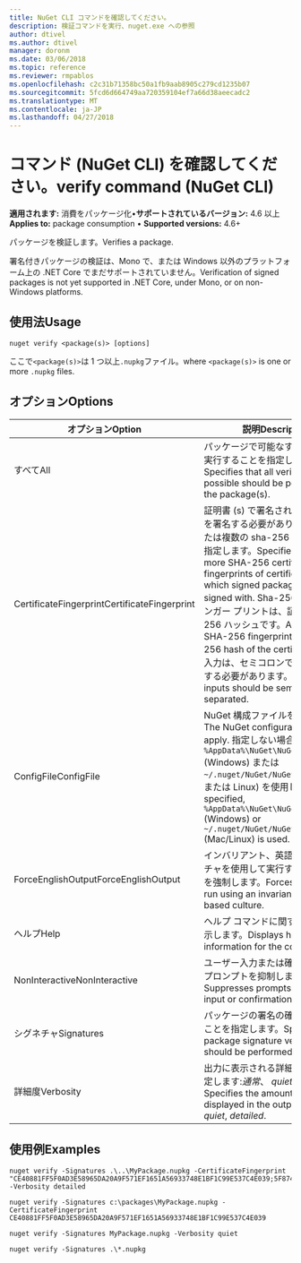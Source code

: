 ```yaml
---
title: NuGet CLI コマンドを確認してください。
description: 検証コマンドを実行、nuget.exe への参照
author: dtivel
ms.author: dtivel
manager: doronm
ms.date: 03/06/2018
ms.topic: reference
ms.reviewer: rmpablos
ms.openlocfilehash: c2c31b71358bc50a1fb9aab8905c279cd1235b07
ms.sourcegitcommit: 5fcd6d664749aa720359104ef7a66d38aeecadc2
ms.translationtype: MT
ms.contentlocale: ja-JP
ms.lasthandoff: 04/27/2018
---
```

# <a name="verify-command-nuget-cli"></a><span data-ttu-id="96a8c-103">コマンド (NuGet CLI) を確認してください。</span><span class="sxs-lookup"><span data-stu-id="96a8c-103">verify command (NuGet CLI)</span></span>

<span data-ttu-id="96a8c-104">**適用されます:** 消費をパッケージ化&bullet;**サポートされているバージョン:** 4.6 以上</span><span class="sxs-lookup"><span data-stu-id="96a8c-104">**Applies to:** package consumption &bullet; **Supported versions:** 4.6+</span></span>

<span data-ttu-id="96a8c-105">パッケージを検証します。</span><span class="sxs-lookup"><span data-stu-id="96a8c-105">Verifies a package.</span></span>

<span data-ttu-id="96a8c-106">署名付きパッケージの検証は、Mono で、または Windows 以外のプラットフォーム上の .NET Core でまだサポートされていません。</span><span class="sxs-lookup"><span data-stu-id="96a8c-106">Verification of signed packages is not yet supported in .NET Core, under Mono, or on non-Windows platforms.</span></span>

## <a name="usage"></a><span data-ttu-id="96a8c-107">使用法</span><span class="sxs-lookup"><span data-stu-id="96a8c-107">Usage</span></span>

```cli
nuget verify <package(s)> [options]
```

<span data-ttu-id="96a8c-108">ここで`<package(s)>`は 1 つ以上`.nupkg`ファイル。</span><span class="sxs-lookup"><span data-stu-id="96a8c-108">where `<package(s)>` is one or more `.nupkg` files.</span></span>

## <a name="options"></a><span data-ttu-id="96a8c-109">オプション</span><span class="sxs-lookup"><span data-stu-id="96a8c-109">Options</span></span>

| <span data-ttu-id="96a8c-110">オプション</span><span class="sxs-lookup"><span data-stu-id="96a8c-110">Option</span></span> | <span data-ttu-id="96a8c-111">説明</span><span class="sxs-lookup"><span data-stu-id="96a8c-111">Description</span></span> |
| --- | --- |
| <span data-ttu-id="96a8c-112">すべて</span><span class="sxs-lookup"><span data-stu-id="96a8c-112">All</span></span> | <span data-ttu-id="96a8c-113">パッケージで可能なすべての検証を実行することを指定します。</span><span class="sxs-lookup"><span data-stu-id="96a8c-113">Specifies that all verifications possible should be performed on the package(s).</span></span> |
| <span data-ttu-id="96a8c-114">CertificateFingerprint</span><span class="sxs-lookup"><span data-stu-id="96a8c-114">CertificateFingerprint</span></span> | <span data-ttu-id="96a8c-115">証明書 (s) で署名されたパッケージを署名する必要がありますの 1 つまたは複数の sha-256 証明書指紋を指定します。</span><span class="sxs-lookup"><span data-stu-id="96a8c-115">Specifies one or more SHA-256 certificate fingerprints of certificates(s) which signed packages must be signed with.</span></span> <span data-ttu-id="96a8c-116">Sha-256 証明書フィンガー プリントは、証明書の SHA 256 ハッシュです。</span><span class="sxs-lookup"><span data-stu-id="96a8c-116">A certificate SHA-256 fingerprint is a SHA-256 hash of the certificate.</span></span> <span data-ttu-id="96a8c-117">複数の入力は、セミコロンで区切られたにする必要があります。</span><span class="sxs-lookup"><span data-stu-id="96a8c-117">Multiple inputs should be semicolon separated.</span></span> |
| <span data-ttu-id="96a8c-118">ConfigFile</span><span class="sxs-lookup"><span data-stu-id="96a8c-118">ConfigFile</span></span> | <span data-ttu-id="96a8c-119">NuGet 構成ファイルを適用します。</span><span class="sxs-lookup"><span data-stu-id="96a8c-119">The NuGet configuration file to apply.</span></span> <span data-ttu-id="96a8c-120">指定しない場合、 `%AppData%\NuGet\NuGet.Config` (Windows) または`~/.nuget/NuGet/NuGet.Config`(Mac または Linux) を使用します。</span><span class="sxs-lookup"><span data-stu-id="96a8c-120">If not specified, `%AppData%\NuGet\NuGet.Config` (Windows) or `~/.nuget/NuGet/NuGet.Config` (Mac/Linux) is used.</span></span>|
| <span data-ttu-id="96a8c-121">ForceEnglishOutput</span><span class="sxs-lookup"><span data-stu-id="96a8c-121">ForceEnglishOutput</span></span> | <span data-ttu-id="96a8c-122">インバリアント、英語ベースのカルチャを使用して実行する nuget.exe を強制します。</span><span class="sxs-lookup"><span data-stu-id="96a8c-122">Forces nuget.exe to run using an invariant, English-based culture.</span></span> |
| <span data-ttu-id="96a8c-123">ヘルプ</span><span class="sxs-lookup"><span data-stu-id="96a8c-123">Help</span></span> | <span data-ttu-id="96a8c-124">ヘルプ コマンドに関する情報を表示します。</span><span class="sxs-lookup"><span data-stu-id="96a8c-124">Displays help information for the command.</span></span> |
| <span data-ttu-id="96a8c-125">NonInteractive</span><span class="sxs-lookup"><span data-stu-id="96a8c-125">NonInteractive</span></span> | <span data-ttu-id="96a8c-126">ユーザー入力または確認を要求するプロンプトを抑制します。</span><span class="sxs-lookup"><span data-stu-id="96a8c-126">Suppresses prompts for user input or confirmations.</span></span> |
| <span data-ttu-id="96a8c-127">シグネチャ</span><span class="sxs-lookup"><span data-stu-id="96a8c-127">Signatures</span></span> | <span data-ttu-id="96a8c-128">パッケージの署名の確認を実行することを指定します。</span><span class="sxs-lookup"><span data-stu-id="96a8c-128">Specifies that package signature verification should be performed.</span></span> |
| <span data-ttu-id="96a8c-129">詳細度</span><span class="sxs-lookup"><span data-stu-id="96a8c-129">Verbosity</span></span> | <span data-ttu-id="96a8c-130">出力に表示される詳細情報の量を指定します:*通常*、 *quiet*、*詳細*です。</span><span class="sxs-lookup"><span data-stu-id="96a8c-130">Specifies the amount of detail displayed in the output: *normal*, *quiet*, *detailed*.</span></span> |

## <a name="examples"></a><span data-ttu-id="96a8c-131">使用例</span><span class="sxs-lookup"><span data-stu-id="96a8c-131">Examples</span></span>

```cli
nuget verify -Signatures .\..\MyPackage.nupkg -CertificateFingerprint "CE40881FF5F0AD3E58965DA20A9F571EF1651A56933748E1BF1C99E537C4E039;5F874AAF47BCB268A19357364E7FBB09D6BF9E8A93E1229909AC5CAC865802E2" -Verbosity detailed

nuget verify -Signatures c:\packages\MyPackage.nupkg -CertificateFingerprint CE40881FF5F0AD3E58965DA20A9F571EF1651A56933748E1BF1C99E537C4E039

nuget verify -Signatures MyPackage.nupkg -Verbosity quiet

nuget verify -Signatures .\*.nupkg
```